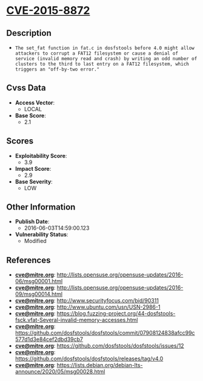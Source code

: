 
# [CVE-2015-8872](http://lists.opensuse.org/opensuse-updates/2016-06/msg00001.html)

## Description

- `The set_fat function in fat.c in dosfstools before 4.0 might allow attackers to corrupt a FAT12 filesystem or cause a denial of service (invalid memory read and crash) by writing an odd number of clusters to the third to last entry on a FAT12 filesystem, which triggers an "off-by-two error."`

## Cvss Data

- **Access Vector**:
  - LOCAL
- **Base Score**:
  - 2.1

## Scores

- **Exploitability Score**:
  - 3.9
- **Impact Score**:
  - 2.9
- **Base Severity**:
  - LOW

## Other Information

- **Publish Date**:
  - 2016-06-03T14:59:00.123
- **Vulnerability Status**:
  - Modified

## References

- **cve@mitre.org**: http://lists.opensuse.org/opensuse-updates/2016-06/msg00001.html
- **cve@mitre.org**: http://lists.opensuse.org/opensuse-updates/2016-09/msg00014.html
- **cve@mitre.org**: http://www.securityfocus.com/bid/90311
- **cve@mitre.org**: http://www.ubuntu.com/usn/USN-2986-1
- **cve@mitre.org**: https://blog.fuzzing-project.org/44-dosfstools-fsck.vfat-Several-invalid-memory-accesses.html
- **cve@mitre.org**: https://github.com/dosfstools/dosfstools/commit/07908124838afcc99c577d1d3e84cef2dbd39cb7
- **cve@mitre.org**: https://github.com/dosfstools/dosfstools/issues/12
- **cve@mitre.org**: https://github.com/dosfstools/dosfstools/releases/tag/v4.0
- **cve@mitre.org**: https://lists.debian.org/debian-lts-announce/2020/05/msg00028.html
